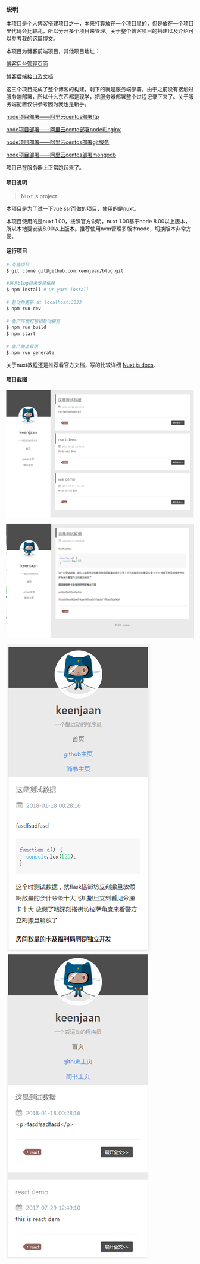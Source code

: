 ### 说明

本项目是个人博客搭建项目之一，本来打算放在一个项目里的，但是放在一个项目里代码会比较乱，所以分开多个项目来管理。关于整个博客项目的搭建以及介绍可以参考我的这篇博文。



本项目为博客前端项目，其他项目地址：

[博客后台管理页面](https://github.com/keenjaan/blog-admin)

[博客后端接口及文档](https://github.com/keenjaan/blog-api)

这三个项目完成了整个博客的构建，剩下的就是服务端部署，由于之前没有接触过服务端部署，所以什么东西都是现学，把服务器部署整个过程记录下来了。关于服务端配置仅供参考因为我也是新手。

[node项目部署——阿里云centos部署ftp](https://www.jianshu.com/p/7258a75798c4)

[node项目部署——阿里云cento部署node和nginx](https://www.jianshu.com/p/7aad651bdbb4)

[node项目部署——阿里云centos部署git服务](https://www.jianshu.com/p/d7713fbd3e5d)

[node项目部署——阿里云centos部署mongodb](https://www.jianshu.com/p/b5fd46aaec43)

项目已在服务器上正常跑起来了。



####  项目说明

> Nuxt.js project

本项目是为了试一下vue ssr而做的项目，使用的是nuxt。



本项目使用的是nuxt 1.00，按照官方说明，nuxt 1.00基于node 8.00以上版本，所以本地要安装8.00以上版本。推荐使用nvm管理多版本node，切换版本非常方便。

#### 运行项目

``` bash
# 克隆项目
$ git clone git@github.com:keenjaan/blog.git

#进入blog目录安装依赖
$ npm install # Or yarn install

# 启动热更新 at localhost:3333
$ npm run dev

# 生产环境打包和启动服务
$ npm run build
$ npm start

# 生产静态目录
$ npm run generate
```

关于nuxt教程还是推荐看官方文档，写的比较详细 [Nuxt.js docs](https://github.com/nuxt/nuxt.js).

#### 项目截图

![图片](./screenshots/1.png)

![图片](./screenshots/2.png)

![图片](./screenshots/3.png) ![图片](./screenshots/4.png)